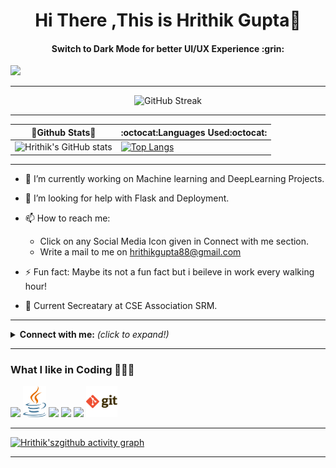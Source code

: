 <h1 align="center">Hi There ,This is Hrithik Gupta👋</h1>
<h4 align="center">Switch to Dark Mode for better UI/UX Experience :grin:</h4>


<!--
[![Linkedin Badge](https://img.shields.io/badge/-LinkedIn-0e76a8?style=flat-square&logo=Linkedin&logoColor=white)](https://www.linkedin.com/in/hrithikgupta/)
[![Instagram Badge](https://img.shields.io/badge/-Instagram-e4405f?style=flat-square&logo=Instagram&logoColor=white)](https://instagram.com/hrithikgupta88?utm_medium=copy_link)-->
 ![](https://komarev.com/ghpvc/?username=sgsg704&color=blueviolet) 

--------------------------------------------------------------------

<p align="center"><img src="https://github-readme-streak-stats.herokuapp.com?user=sgsg704&theme=highcontrast" alt="GitHub Streak" /></p>

--------------------------------------------------------------------



 :trident:Github Stats:trident: | :octocat:Languages Used:octocat:
------------- | -------------
![Hrithik's GitHub stats](https://github-readme-stats.vercel.app/api?username=sgsg704&show_icons=true&theme=great-gatsby) | [![Top Langs](https://github-readme-stats.vercel.app/api/top-langs/?username=sgsg704)](https://github.com/anuraghazra/github-readme-stats)



--------------------------------------------------------------------


- 🌱 I’m currently working on Machine learning and DeepLearning Projects.

- 🤔 I’m looking for help with Flask and Deployment.

- 📫 How to reach me: 
    - Click on any Social Media Icon given in Connect with me section.
    - Write a mail to me on hrithikgupta88@gmail.com
    
- ⚡ Fun fact: Maybe its not a fun fact but i beileve in work every walking hour!

- 👯 Current Secreatary at CSE Association SRM. 

--------------------------------------------------------------------

<details close>
<summary><b>Connect with me:</b> <i>(click to expand!)</i></summary>

<h3 align="left">Click on any icon!:</h3>
<p align="left">
<a href="https://www.linkedin.com/in/hrithikgupta/" target="blank"><img align="center" src="https://raw.githubusercontent.com/rahuldkjain/github-profile-readme-generator/master/src/images/icons/Social/linked-in-alt.svg" alt="Hrithik Gupta" height="30" width="40" /></a>
<a href="https://instagram.com/hrithikgupta88?utm_medium=copy_link" target="blank"><img align="center" src="https://raw.githubusercontent.com/rahuldkjain/github-profile-readme-generator/master/src/images/icons/Social/instagram.svg" alt="hrithikgupta" height="30" width="40" /></a>
<a href="https://www.hackerrank.com/hg2207" target="blank"><img align="center" src="https://raw.githubusercontent.com/rahuldkjain/github-profile-readme-generator/master/src/images/icons/Social/hackerrank.svg" alt="RA1811003010761" height="30" width="40" /></a>

</p>

</details>

--------------------------------------------------------------------
  
 ### What I like in Coding 👨🏻‍💻



   <code><img height="50" src="https://github.com/gilbarbara/logos/blob/master/logos/python.svg"></code>
   <code><img height="50" src="https://github.com/gilbarbara/logos/blob/master/logos/java.svg"></code>
   <code><img height="50" src="https://github.com/gilbarbara/logos/blob/master/logos/c.svg"></code>
   <code><img height="50" src="https://github.com/gilbarbara/logos/blob/master/logos/c-plusplus.svg"></code>
   <code><img height="50" src="https://github.com/gilbarbara/logos/blob/master/logos/flask.svg"></code>
   <code><img height="50" src="https://raw.githubusercontent.com/github/explore/80688e429a7d4ef2fca1e82350fe8e3517d3494d/topics/git/git.png"></code>
   
   
 

--------------------------------------------------------------------


[![Hrithik'szgithub activity graph](https://activity-graph.herokuapp.com/graph?username=sgsg704&theme=react-dark)](https://github.com/sgsg704/github-readme-activity-graph)



--------------------------------------------------------------------
  
<!--
**sgsg704/sgsg704** is a ✨ _special_ ✨ repository because its `README.md` (this file) appears on your GitHub profile.

Here are some ideas to get you started:

- 🔭 I’m currently working on Machine learning and DeepLearning Projects
- 🌱 I’m currently learning DeepLearning and Deep Dive with Data Analysis
- 🤔 I’m looking for help with Documentation
- 💬 Ask me about Machine learning and Tech realted analysis
- 📫 How to reach me: [@hrithikgupta](https://www.linkedin.com/in/hrithikgupta/)
- 😄 Pronouns: He
- ⚡ Fun fact: Work Every walking Hour .

